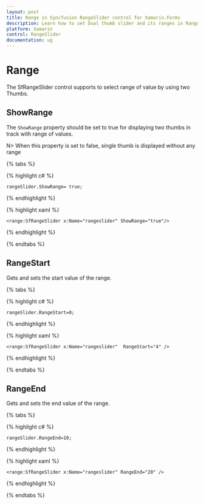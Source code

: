 ```yaml
---
layout: post
title: Range in Syncfusion RangeSlider control for Xamarin.Forms
description: Learn how to set Dual thumb slider and its ranges in RangeSlider control.
platform: Xamarin
control: RangeSlider
documentation: ug
---
```


# Range

The SfRangeSlider control supports to select range of value by using two Thumbs.

## ShowRange

The `ShowRange` property should be set to true for displaying two thumbs in track with range of values.

N> When this property is set to false, single thumb is displayed without any range 

{% tabs %}

{% highlight c# %}

	rangeSlider.ShowRange= true;

{% endhighlight %}

{% highlight xaml %}

	<range:SfRangeSlider x:Name="rangeslider" ShowRange="true"/>
	
{% endhighlight %}

{% endtabs %}

## RangeStart

Gets and sets the start value of the range.

{% tabs %}

{% highlight c# %}

	rangeSlider.RangeStart=0;

{% endhighlight %}

{% highlight xaml %}

	<range:SfRangeSlider x:Name="rangeslider"  RangeStart="4" />
	
{% endhighlight %}

{% endtabs %}

## RangeEnd

Gets and sets the end value of the range.

{% tabs %}

{% highlight c# %}

	rangeSlider.RangeEnd=10;

{% endhighlight  %}

{% highlight xaml %}

	<range:SfRangeSlider x:Name="rangeslider" RangeEnd="20" />
	
{% endhighlight %}

{% endtabs %}
